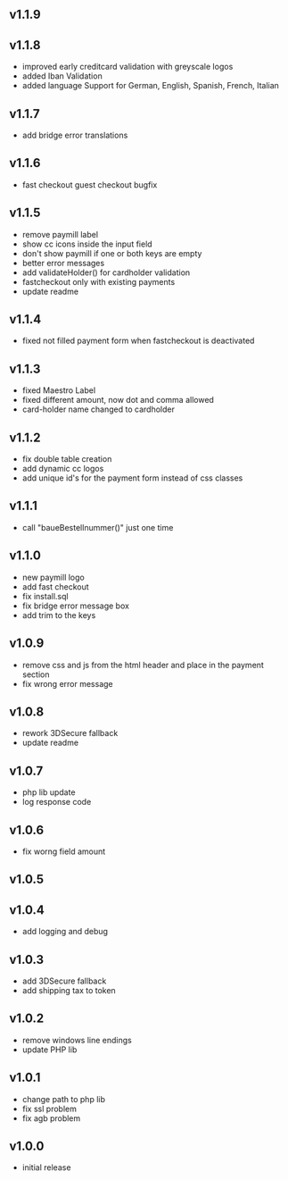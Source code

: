 ## v1.1.9

## v1.1.8
 * improved early creditcard validation with greyscale logos
 * added Iban Validation
 * added language Support for German, English, Spanish, French, Italian

## v1.1.7
 * add bridge error translations

## v1.1.6
 * fast checkout guest checkout bugfix

## v1.1.5
 * remove paymill label
 * show cc icons inside the input field
 * don't show paymill if one or both keys are empty
 * better error messages
 * add validateHolder() for cardholder validation
 * fastcheckout only with existing payments
 * update readme

## v1.1.4
 * fixed not filled payment form when fastcheckout is deactivated

## v1.1.3
 * fixed Maestro Label
 * fixed different amount, now dot and comma allowed
 * card-holder name changed to cardholder

## v1.1.2
 * fix double table creation
 * add dynamic cc logos
 * add unique id's for the payment form instead of css classes

## v1.1.1
 * call "baueBestellnummer()" just one time

## v1.1.0
 * new paymill logo
 * add fast checkout
 * fix install.sql
 * fix bridge error message box
 * add trim to the keys

## v1.0.9
 * remove css and js from the html header and place in the payment section
 * fix wrong error message

## v1.0.8
 * rework 3DSecure fallback
 * update readme

## v1.0.7
 * php lib update
 * log response code

## v1.0.6
 * fix worng field amount

## v1.0.5

## v1.0.4
 * add logging and debug

## v1.0.3
 *  add 3DSecure fallback
 *  add shipping tax to token

## v1.0.2
 * remove windows line endings
 * update PHP lib

## v1.0.1
 * change path to php lib
 * fix ssl problem
 * fix agb problem

## v1.0.0
 * initial release
